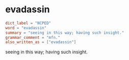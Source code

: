 # evadassin

``` toml
dict_label = "NCPED"
word = "evadassin"
summary = "seeing in this way; having such insight."
grammar_comment = "mfn."
also_written_as = ["evadassin"]
```

seeing in this way; having such insight.

